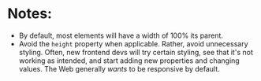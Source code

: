 # Notes:

- By default, most elements will have a width of 100% its parent.
- Avoid the `height` property when applicable. Rather, avoid unnecessary styling. Often, new frontend devs will try certain styling, see that it's not working as intended, and start adding new properties and changing values. The Web generally _wants_ to be responsive by default. 